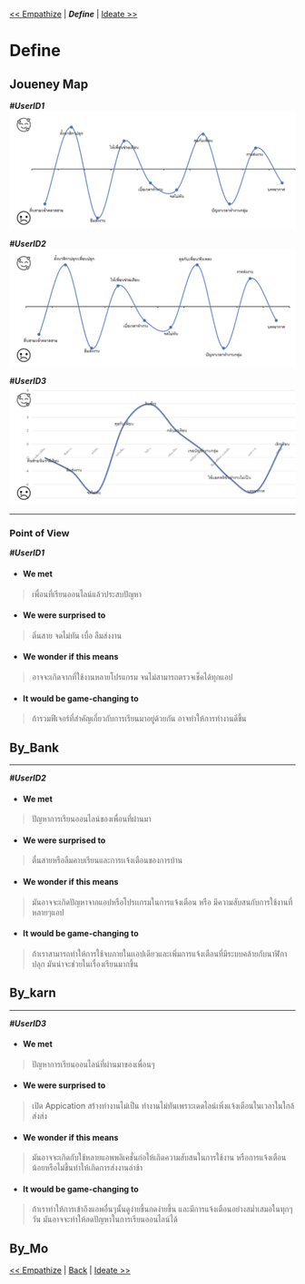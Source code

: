  [<< Empathize](Empathize.md) | ***Define***  | [ Ideate >>](Ideate.md) 

# Define 

## Joueney Map
 ***#UserID1*** 
 ![](assets/INT100-004-Journey_Map.gif)
 
 ***#UserID2***
 ![](assets/INT100-010-journey_Map.gif)

 ***#UserID3***
 ![](assets/INT100-014-Jouney_Map.png)
 
----

### Point of View
 ***#UserID1***
 - #### We met 
 > เพื่อนที่เรียนออนไลน์แล้วประสบปัญหา
  - #### We were surprised to 
 > ติ่นสาย จดไม่ทัน เบื่อ ลืมส่งงาน
 - #### We wonder if this means 
 > อาจจะเกิดจากที่ใช้งานหลายโปรแกรม จนไม่สามารถตรวจเช็คได้ทุกแอป
 -  #### It would be game-changing to
 > ถ้ารวมฟีเจอร์ที่สำคัญเกี่ยวกับการเรียนมาอยู่ด้วยกัน อาจทำให้การทำงานดีขึ้น
 
 ## By_Bank
 
 ----
  ***#UserID2***
 - #### We met 
 > ปัญหาการเรียนออนไลน์ของเพื่อนที่ผ่านมา
 -  #### We were surprised to 
 > ตื่นสายหรือลืมคาบเรียนและการเเจ้งเตือนของการบ้าน
 - #### We wonder if this means 
 > มันอาจจะเกิดปัญหาจากแอปหรือโปรเเกรมในการแจ้งเตือน หรือ มีความสับสนกับการใช้งานที่หลายๆแอป
  - #### It would be game-changing to
 > ถ้าเราสามารถทำให้การใช้จบภายในเเอปเดียวและเพิ่มการแจ้งเตือนที่มีระบบคล้ายกับนาฬิกาปลุก 
   มันน่าจะช่วยในเรื่องเรียนมากขึ้น 
   
  ## By_karn
 ----
  ***#UserID3***
 - #### We met 
 > ปัญหาการเรียนออนไลน์ที่ผ่านมาของเพื่อนๆ
 -  #### We were surprised to 
 > เปิด Appication สร้างทำงานไม่เป็น ทำงานไม่ทันเพราะเดดไลน์เพิ่งแจ้งเตือนในเวลาในใกล้ส่งส่ง
 - #### We wonder if this means 
 > มันอาจจะเกิดกับใช้หลายแอพพลิเคชั่นก่อให้เกิดความสับสนในการใช้งาน หรือการแจ้งเตือนน้อยหรือไม่ขึ้นทำให้เกิดการส่งงานล่าช้า
  - #### It would be game-changing to
 > ถ้าเราทำให้การเข้าถึงแอพอื่นๆนั้นดูง่ายขึ้นกดง่ายขึ้น และมีการแจ้งเตือนอย่างสม่ำเสมอในทุกๆวัน มันอาจจะทำให้ลดปัญหาในการเรียนออนไลน์ได้
 
## By_Mo


 [<< Empathize](Empathize.md) | [Back](README.md)  | [ Ideate >>](Ideate.md) 
